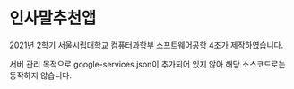 # 인사말추천앱

2021년 2학기 서울시립대학교 컴퓨터과학부 소프트웨어공학 4조가 제작하였습니다.

서버 관리 목적으로 google-services.json이 추가되어 있지 않아 해당 소스코드로는 동작하지 않습니다.
